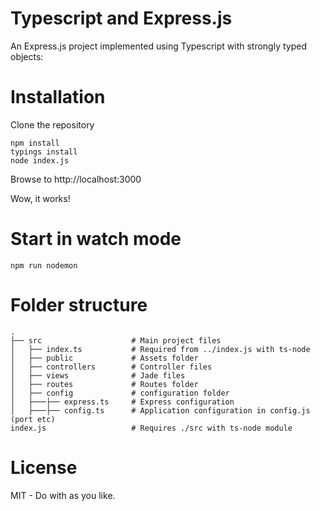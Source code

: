 Typescript and Express.js 
=========================

An Express.js project implemented using Typescript with strongly typed objects:

# Installation

Clone the repository

```
npm install 
typings install
node index.js
```

Browse to http://localhost:3000

Wow, it works!

# Start in watch mode

`npm run nodemon`

# Folder structure

    .
    ├── src                    # Main project files
    │   ├── index.ts           # Required from ../index.js with ts-node
    │   ├── public             # Assets folder
    │   ├── controllers        # Controller files
    │   ├── views              # Jade files
    │   ├── routes             # Routes folder
	│   ├── config             # configuration folder
	│   ├───├── express.ts     # Express configuration
	│   ├───├── config.ts      # Application configuration in config.js (port etc)
	index.js                   # Requires ./src with ts-node module

# License

MIT - Do with as you like.

